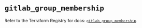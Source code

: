 # `gitlab_group_membership`

Refer to the Terraform Registry for docs: [`gitlab_group_membership`](https://registry.terraform.io/providers/gitlabhq/gitlab/17.8.0/docs/resources/group_membership).
